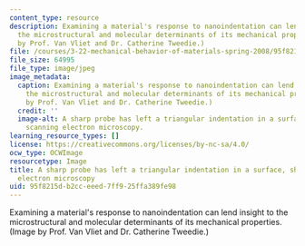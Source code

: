 ```yaml
---
content_type: resource
description: Examining a material's response to nanoindentation can lend insight to
  the microstructural and molecular determinants of its mechanical properties. (Image
  by Prof. Van Vliet and Dr. Catherine Tweedie.)
file: /courses/3-22-mechanical-behavior-of-materials-spring-2008/95f8215db2cceeed7ff925ffa389fe98_3-22s08.jpg
file_size: 64995
file_type: image/jpeg
image_metadata:
  caption: Examining a material's response to nanoindentation can lend insight to
    the microstructural and molecular determinants of its mechanical properties. (Image
    by Prof. Van Vliet and Dr. Catherine Tweedie.)
  credit: ''
  image-alt: A sharp probe has left a triangular indentation in a surface, shown using
    scanning electron microscopy.
learning_resource_types: []
license: https://creativecommons.org/licenses/by-nc-sa/4.0/
ocw_type: OCWImage
resourcetype: Image
title: A sharp probe has left a triangular indentation in a surface, shown using scanning
  electron microscopy
uid: 95f8215d-b2cc-eeed-7ff9-25ffa389fe98
---
```

Examining a material's response to nanoindentation can lend insight to the microstructural and molecular determinants of its mechanical properties. (Image by Prof. Van Vliet and Dr. Catherine Tweedie.)